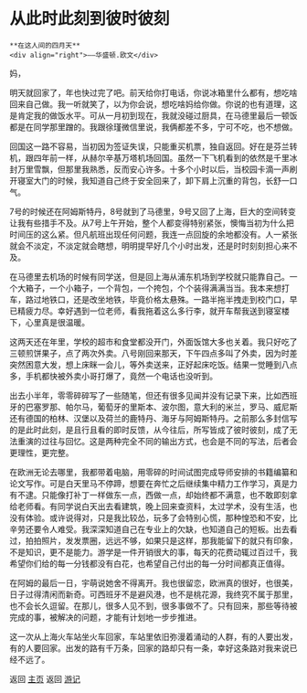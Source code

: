 # 从此时此刻到彼时彼刻

```
**在这人间的四月天**
<div align="right">——华盛顿.欧文</div>
```

妈，

明天就回家了，年也快过完了吧。前天给你打电话，你说冰箱里什么都有，想吃啥回来自己做。我一听就笑了，以为你会说，想吃啥妈给你做。你说的也有道理，这是肯定我的做饭水平。可从一月初到现在，我就没碰过厨具，在马德里最后一顿饭都是在同学那里蹭的。我跟徐瑾微信里说，我俩都差不多，宁可不吃，也不想做。

回国这一路不容易，当初因为签证失误，只能重买机票，独自返回。好在是芬兰转机，跟四年前一样，从赫尔辛基万塔机场回国。虽然一下飞机看到的依然是千里冰封万里雪飘，但那里我熟悉，反而安心许多。十多个小时以后，当校园卡滴一声刷开寝室大门的时候，我知道自己终于安全回来了，卸下肩上沉重的背包，长舒一口气。

7号的时候还在阿姆斯特丹，8号就到了马德里，9号又回了上海，巨大的空间转变让我有些措手不及。从7号上午开始，整个人都变得特别紧张，懊悔当初为什么把时间压的这么紧。但凡航班出现任何问题，我连一点回旋的余地都没有。人一紧张就会不淡定，不淡定就会瞎想，明明提早好几个小时出发，还是时时刻刻担心来不及。

在马德里去机场的时候有同学送，但是回上海从浦东机场到学校就只能靠自己。一个大箱子，一个小箱子，一个背包，一个挎包，个个装得满满当当。我本来想打车，路过地铁口，还是改坐地铁，毕竟价格太悬殊。一路半拖半拽走到校门口，早已精疲力尽。幸好遇到一位老师，看我拖着这么多行李，就开车帮我送到寝室楼下，心里真是很温暖。

这两天还在年里，学校的超市和食堂都没开门，外面饭馆大多也关着。我只好吃了三顿煎饼果子，点了两次外卖。八号刚回来那天，下午四点多叫了外卖，因为时差突然困意大发，想上床眯一会儿，等外卖送来，正好起床吃饭。结果一觉睡到八点多，手机都快被外卖小哥打爆了，竟然一个电话也没听到。

出去小半年，零零碎碎写了一些随笔，但还有很多见闻并没有记录下来，比如西班牙的巴塞罗那、帕尔马，葡萄牙的里斯本、波尔图，意大利的米兰，罗马、威尼斯还有德国的柏林、汉堡以及荷兰的鹿特丹、海牙与阿姆斯特丹。之前那么多封信写的是此时此刻，是且行且看的即时反馈，从今往后，所写皆成了彼时彼刻，成了无法重演的过往与回忆。这是两种完全不同的输出方式，也会是不同的写法，后者会更理性，更完整。

在欧洲无论去哪里，我都带着电脑，用零碎的时间试图完成导师安排的书籍编纂和论文写作。可是白天里马不停蹄，想要在奔忙之后继续集中精力工作学习，真是力有不逮。只能像打补丁一样做东一点，西做一点，却始终都不满意，也不敢即刻拿给老师看。有同学说白天出去看建筑，晚上回来查资料，太过学术，没有生活，也没有体验。或许说得对，只是我比较怂，玩多了会特别心慌，那种惶恐和不安，比辛劳还要令人难受。我深深知道自己在专业上的欠缺，也知道自己的短板。出去看过，拍拍照片，发发票圈，远远不够，如果只是这样，那我能留下的就只有印象，不是知识，更不是能力。游学是一件开销很大的事，每天的花费动辄过百过千，我希望你们给的每一分钱都没有白花，也希望自己付出的每一分时间都真正值得。

在阿姆的最后一日，宇萌说她舍不得离开。我也很留恋，欧洲真的很好，也很美，日子过得清闲而新奇。可西班牙不是避风港，也不是桃花源，我终究不属于那里，也不会长久逗留。在那儿，很多人见不到，很多事做不了。只有回来，那些等待被完成的事，被解决的问题，才能有计划地一步步推进。

这一次从上海火车站坐火车回家，车站里依旧弥漫着涌动的人群，有的人要出发，有的人要回家。出发的路有千万条，回家的路却只有一条，幸好这条路对我来说已经不远了。



返回 [主页](../../../intro.md)
返回 [游记](../../../posts/travelsall.md)